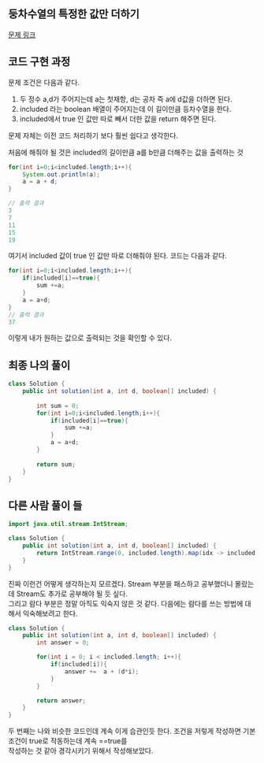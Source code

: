 ## 둥차수열의 특정한 값만 더하기

[문제 링크](https://school.programmers.co.kr/learn/courses/30/lessons/181931)

## 코드 구현 과정
문제 조건은 다음과 같다.
1. 두 정수 a,d가 주어지는데 a는 첫재항, d는 공차 즉 a에 d값을 더하면 된다.
2. included 라는 boolean 배열이 주어지는데 이 길이만큼 등차수열을 한다.
3. included에서 true 인 값만 따로 빼서 더한 값을 return 해주면 된다.

문제 자체는 이전 코드 처리하기 보다 훨씬 쉽다고 생각한다.

처음에 해줘야 될 것은 included의 길이만큼 a를 b만큼 더해주는 값을 출력하는 것
```java
for(int i=0;i<included.length;i++){
    System.out.println(a);
    a = a + d;
}

// 출력 결과
3
7
11
15
19
```

여기서 included 값이 true 인 값만 따로 더해줘야 된다. 코드는 다음과 같다.
```java
for(int i=0;i<included.length;i++){
    if(included[i]==true){
        sum +=a;
    }
    a = a+d;
}
// 출력 결과
37
```
이렇게 내가 원하는 값으로 출력되는 것을 확인할 수 있다.

## 최종 나의 풀이
```java
class Solution {
    public int solution(int a, int d, boolean[] included) {
        
        int sum = 0;
        for(int i=0;i<included.length;i++){
            if(included[i]==true){
                sum +=a;
            }
            a = a+d;
        }
        
        return sum;
    }
}
```

## 다른 사람 풀이 들
```java
import java.util.stream.IntStream;

class Solution {
    public int solution(int a, int d, boolean[] included) {
        return IntStream.range(0, included.length).map(idx -> included[idx]?a+(idx*d):0).sum();
    }
}
```

진짜 이런건 어떻게 생각하는지 모르겠다. Stream 부분을 패스하고 공부했더니 몰랐는데 Stream도 추가로 공부해야 될 듯 싶다.  
그리고 람다 부분은 정말 아직도 익숙지 않은 것 같다. 다음에는 람다를 쓰는 방법에 대해서 익숙해보려고 한다.

```java
class Solution {
    public int solution(int a, int d, boolean[] included) {
        int answer = 0;

        for(int i = 0; i < included.length; i++){
            if(included[i]){
                answer +=  a + (d*i);
            }
        }

        return answer;
    }
}
```

두 번째는 나와 비슷한 코드인데 계속 이게 습관인듯 한다. 조건을 저렇게 작성하면 기본 조건이 true로 작동하는데 계속 ==true를  
작성하는 것 같아 경각시키기 위해서 작성해보았다.

